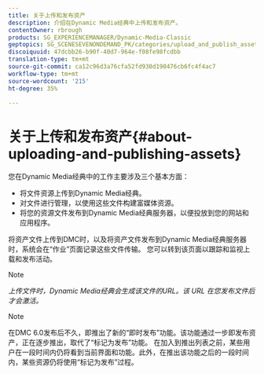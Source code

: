 ```yaml
---
title: 关于上传和发布资产
description: 介绍在Dynamic Media经典中上传和发布资产。
contentOwner: rbrough
products: SG_EXPERIENCEMANAGER/Dynamic-Media-Classic
geptopics: SG_SCENESEVENONDEMAND_PK/categories/upload_and_publish_assets
discoiquuid: 47dcbb26-b90f-40d7-964e-f08fe98fcdbb
translation-type: tm+mt
source-git-commit: ca12c96d3a76cfa52fd930d190476cb6fc4f4ac7
workflow-type: tm+mt
source-wordcount: '215'
ht-degree: 35%

---
```



# 关于上传和发布资产{#about-uploading-and-publishing-assets}

您在Dynamic Media经典中的工作主要涉及三个基本方面：

* 将文件资源上传到Dynamic Media经典。
* 对文件进行管理，以使用这些文件构建富媒体资源。
* 将您的资源文件发布到Dynamic Media经典服务器，以便投放到您的网站和应用程序。

将资产文件上传到DMC时，以及将资产文件发布到Dynamic Media经典服务器时，系统会在“作业”页面记录这些文件传输。 您可以转到该页面以跟踪和监视上载和发布活动。

>[!NOTE]
>
>*上传文件时，Dynamic Media经典会生成该文件的URL。该 URL 在您发布文件后才会激活。*

>[!NOTE]
>
>在DMC 6.0发布后不久，即推出了新的“即时发布”功能。该功能通过一步即发布资产，正在逐步推出，取代了“标记为发布”功能。 在加入到推出列表之前，某些用户在一段时间内仍将看到当前界面和功能。此外，在推出该功能之后的一段时间内，某些资源仍将使用“标记为发布”过程。
